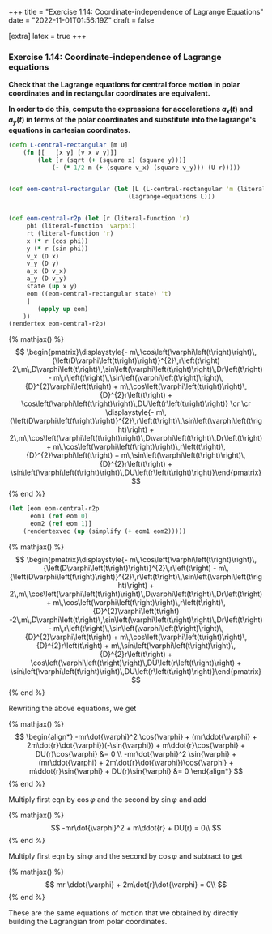 +++
title = "Exercise 1.14: Coordinate-independence of Lagrange Equations"
date = "2022-11-01T01:56:19Z"
draft = false

[extra]
latex = true
+++






### Exercise 1.14: Coordinate-independence of Lagrange equations

**Check that the Lagrange equations for central force motion in polar coordinates and in rectangular coordinates are equivalent.**

**In order to do this, compute the expressions for accelerations $a_x(t)$ and $a_y(t)$ in terms of the polar coordinates and substitute into the lagrange's equations in cartesian coordinates.**

```clojure
(defn L-central-rectangular [m U]
    (fn [[_  [x y] [v_x v_y]]]
        (let [r (sqrt (+ (square x) (square y)))]
            (- (* 1/2 m (+ (square v_x) (square v_y))) (U r)))))


(def eom-central-rectangular (let [L (L-central-rectangular 'm (literal-function 'U))]
                                 (Lagrange-equations L)))


(def eom-central-r2p (let [r (literal-function 'r)
     phi (literal-function 'varphi)
     rt (literal-function 'r)
     x (* r (cos phi))
     y (* r (sin phi))
     v_x (D x)
     v_y (D y)
     a_x (D v_x)
     a_y (D v_y)
     state (up x y)
     eom ((eom-central-rectangular state) 't)
     ]
        (apply up eom)
    ))
(rendertex eom-central-r2p)
```


{% mathjax() %}
$$
\begin{pmatrix}\displaystyle{- m\,\cos\left(\varphi\left(t\right)\right)\,{\left(D\varphi\left(t\right)\right)}^{2}\,r\left(t\right) -2\,m\,D\varphi\left(t\right)\,\sin\left(\varphi\left(t\right)\right)\,Dr\left(t\right) - m\,r\left(t\right)\,\sin\left(\varphi\left(t\right)\right)\,{D}^{2}\varphi\left(t\right) + m\,\cos\left(\varphi\left(t\right)\right)\,{D}^{2}r\left(t\right) + \cos\left(\varphi\left(t\right)\right)\,DU\left(r\left(t\right)\right)} \cr \cr \displaystyle{- m\,{\left(D\varphi\left(t\right)\right)}^{2}\,r\left(t\right)\,\sin\left(\varphi\left(t\right)\right) + 2\,m\,\cos\left(\varphi\left(t\right)\right)\,D\varphi\left(t\right)\,Dr\left(t\right) + m\,\cos\left(\varphi\left(t\right)\right)\,r\left(t\right)\,{D}^{2}\varphi\left(t\right) + m\,\sin\left(\varphi\left(t\right)\right)\,{D}^{2}r\left(t\right) + \sin\left(\varphi\left(t\right)\right)\,DU\left(r\left(t\right)\right)}\end{pmatrix}
$$
{% end %}



```clojure
(let [eom eom-central-r2p
      eom1 (ref eom 0)
      eom2 (ref eom 1)]
    (rendertexvec (up (simplify (+ eom1 eom2)))))
```


{% mathjax() %}
$$
\begin{pmatrix}\displaystyle{- m\,\cos\left(\varphi\left(t\right)\right)\,{\left(D\varphi\left(t\right)\right)}^{2}\,r\left(t\right) - m\,{\left(D\varphi\left(t\right)\right)}^{2}\,r\left(t\right)\,\sin\left(\varphi\left(t\right)\right) + 2\,m\,\cos\left(\varphi\left(t\right)\right)\,D\varphi\left(t\right)\,Dr\left(t\right) + m\,\cos\left(\varphi\left(t\right)\right)\,r\left(t\right)\,{D}^{2}\varphi\left(t\right) -2\,m\,D\varphi\left(t\right)\,\sin\left(\varphi\left(t\right)\right)\,Dr\left(t\right) - m\,r\left(t\right)\,\sin\left(\varphi\left(t\right)\right)\,{D}^{2}\varphi\left(t\right) + m\,\cos\left(\varphi\left(t\right)\right)\,{D}^{2}r\left(t\right) + m\,\sin\left(\varphi\left(t\right)\right)\,{D}^{2}r\left(t\right) + \cos\left(\varphi\left(t\right)\right)\,DU\left(r\left(t\right)\right) + \sin\left(\varphi\left(t\right)\right)\,DU\left(r\left(t\right)\right)}\end{pmatrix}
$$
{% end %}





Rewriting the above equations, we get


{% mathjax() %}
$$
\begin{align*}
-mr\dot{\varphi}^2 \cos{\varphi} + (mr\ddot{\varphi} + 2m\dot{r}\dot{\varphi})(-\sin{\varphi}) + m\ddot{r}\cos{\varphi} + DU(r)\cos{\varphi} &= 0 \\
-mr\dot{\varphi}^2 \sin{\varphi} + (mr\ddot{\varphi} + 2m\dot{r}\dot{\varphi})\cos{\varphi} + m\ddot{r}\sin{\varphi} + DU(r)\sin{\varphi} &= 0
\end{align*}
$$
{% end %}




Multiply first eqn by $\cos{\varphi}$ and the second by $\sin{\varphi}$ and add


{% mathjax() %}
$$
-mr\dot{\varphi}^2 + m\ddot{r} + DU(r) = 0\\
$$
{% end %}




Multiply first eqn by $\sin{\varphi}$ and the second by $\cos{\varphi}$ and subtract to get


{% mathjax() %}
$$
mr \ddot{\varphi} + 2m\dot{r}\dot{\varphi} = 0\\
$$
{% end %}




These are the same equations of motion that we obtained by directly building the Lagrangian from polar coordinates.
